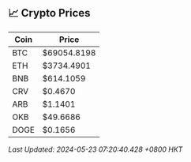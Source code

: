 ## 📈 Crypto Prices

| Coin | Price |
| ---- | ----- |
| BTC | $69054.8198 |
| ETH | $3734.4901 |
| BNB | $614.1059 |
| CRV | $0.4670 |
| ARB | $1.1401 |
| OKB | $49.6686 |
| DOGE | $0.1656 |

_Last Updated: 2024-05-23 07:20:40.428 +0800 HKT_